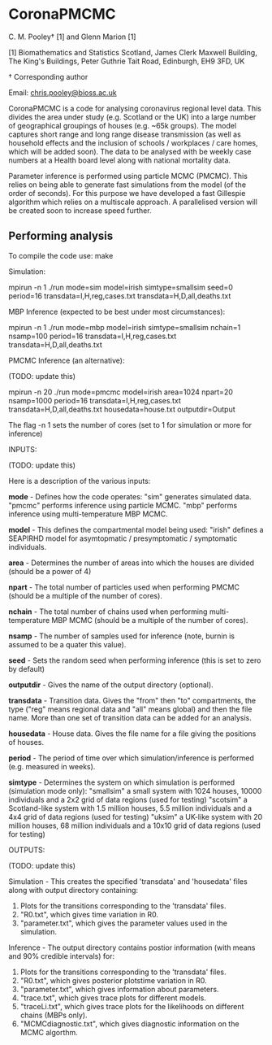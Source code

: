 
# CoronaPMCMC

C. M. Pooley† [1] and Glenn Marion [1]

[1] Biomathematics and Statistics Scotland, James Clerk Maxwell Building, The King's Buildings, Peter Guthrie Tait Road, Edinburgh, EH9 3FD, UK 

† Corresponding author

Email: [chris.pooley@bioss.ac.uk](mailto:chris.pooley@bioss.ac.uk)

CoronaPMCMC is a code for analysing coronavirus regional level data. This divides the area under study (e.g. Scotland or the UK) into a large number of geographical groupings of houses (e.g. ~65k groups). The model captures short range and long range disease transmission (as well as household effects and the inclusion of schools / workplaces / care homes, which  will be added soon). The data to be analysed with be weekly case numbers at a Health board level along with national mortality data.

Parameter inference is performed using particle MCMC (PMCMC). This relies on being able to generate fast simulations from the model (of the order of seconds). For this purpose we have developed a fast Gillespie algorithm which relies on a multiscale approach. A parallelised version will be created soon to increase speed further.

## Performing analysis

To compile the code use:
make


Simulation:  
       
mpirun -n 1 ./run mode=sim model=irish simtype=smallsim seed=0 period=16 transdata=I,H,reg,cases.txt transdata=H,D,all,deaths.txt

MBP Inference (expected to be best under most circumstances):   
 
mpirun -n 1 ./run mode=mbp model=irish simtype=smallsim nchain=1 nsamp=100 period=16 transdata=I,H,reg,cases.txt transdata=H,D,all,deaths.txt

PMCMC Inference (an alternative):  

(TODO: update this)

mpirun -n 20 ./run mode=pmcmc model=irish area=1024 npart=20 nsamp=1000 period=16 transdata=I,H,reg,cases.txt transdata=H,D,all,deaths.txt housedata=house.txt outputdir=Output

The flag -n 1 sets the number of cores (set to 1 for simulation or more for inference)

INPUTS:

(TODO: update this)

Here is a description of the various inputs:

**mode** - Defines how the code operates:
		"sim" generates simulated data.
		"pmcmc" performs inference using particle MCMC.
		"mbp" performs inference using multi-temperature MBP MCMC.

**model** - This defines the compartmental model being used:
		"irish" defines a SEAPIRHD model for asymtopmatic / presymptomatic / symptomatic individuals.
	
**area** - Determines	the number of areas into which the houses are divided (should be a power of 4)

**npart** - The total number of particles used when performing PMCMC (should be a multiple of the number of cores).

**nchain** - The total number of chains used when performing multi-temperature MBP MCMC (should be a multiple of the number of cores).

**nsamp** - The number of samples used for inference (note, burnin is assumed to be a quater this value).

**seed** - Sets the random seed when performing inference (this is set to zero by default)

**outputdir** - Gives the name of the output directory (optional).

**transdata** - Transition data. Gives the "from" then "to" compartments, the type ("reg" means regional data and "all" means global) and then the file name. More than one set of transition data can be added for an analysis.

**housedata** - House data. Gives the file name for a file giving the positions of houses.

**period** - The period of time over which simulation/inference is performed (e.g. measured in weeks).

**simtype** - Determines the system on which simulation is performed (simulation mode only):
		"smallsim" a small system with 1024 houses, 10000 individuals and a 2x2 grid of data regions (used for testing)
		"scotsim" a Scotland-like system with 1.5 million houses, 5.5 million individuals and a 4x4 grid of data regions (used for testing)
		"uksim" a UK-like system with 20 million houses, 68 million individuals and a 10x10 grid of data regions (used for testing)
	
	
OUTPUTS:

(TODO: update this)

Simulation - This creates the specified 'transdata' and 'housedata' files along with output directory containing:
1) Plots for the transitions corresponding to the 'transdata' files.
2) "R0.txt", which gives time variation in R0.
3) "parameter.txt", which gives the parameter values used in the simulation.

Inference - The output directory contains postior information (with means and 90% credible intervals) for:
1) Plots for the transitions corresponding to the 'transdata' files.
2) "R0.txt", which gives posterior plotstime variation in R0.
3) "parameter.txt", which gives information about parameters.
4) "trace.txt", which gives trace plots for different models.
5) "traceLi.txt", which gives trace plots for the likelihoods on different chains (MBPs only).
6) "MCMCdiagnostic.txt", which gives diagnostic information on the MCMC algorthm.
